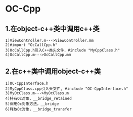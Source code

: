 OC-Cpp
==============================================================
1.在object-c++类中调用c++类
--------------------------------------------------------------
    1)ViewController.m--->ViewController.mm
    2)#import "OcCallCpp.h"
    3)OcCallCpp.h引入C++类头文件，#include "MyCppClass.h"
    4)OcCallCpp.m--->OcCallCpp.mm

2.在c++类中调用object-c++类
--------------------------------------------------------------
    1)OC-CppInterface.h
    2)MyCppClass.cpp引入头文件, #include "OC-CppInterface.h"
    3)MyOcClass.m--->MyOcClass.m
    4)持有Oc对象，__bridge_retained
    5)调用Oc对象方法，__bridge
    6)释放Oc对象，__bridge_transfer
